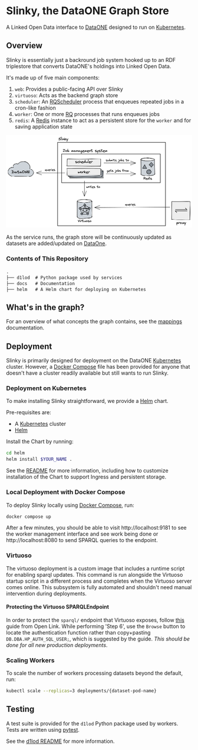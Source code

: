 # Slinky, the DataONE Graph Store

A Linked Open Data interface to [DataONE](https://dataone.org) designed to run on [Kubernetes](https://kubernetes.io).

## Overview

Slinky is essentially just a backround job system hooked up to an RDF triplestore that converts DataONE's holdings into Linked Open Data.

It's made up of five main components:

1. `web`: Provides a public-facing API over Slinky
2. `virtuoso`: Acts as the backend graph store
3. `scheduler`: An [RQScheduler](https://github.com/rq/rq-scheduler) process that enqueues repeated jobs in a cron-like fashion
4. `worker`: One or more [RQ](http://python-rq.org/) processes that runs enqueues jobs
5. `redis`: A [Redis](http://redis.io) instance to act as a persistent store for the `worker` and for saving application state

![slinky architecture diagram showing the components in the list above connected with arrows](./docs/slinky-architecture.png)

As the service runs, the graph store will be continuously updated as datasets are added/updated on [DataOne](https://www.dataone.org/).

### Contents of This Repository

```text
.
├── d1lod  # Python package used by services
├── docs   # Documentation
├── helm   # A Helm chart for deploying on Kubernetes
```

## What's in the graph?

For an overview of what concepts the graph contains, see the [mappings](/docs/mappings.md) documentation.

## Deployment

Slinky is primarily designed for deployment on the DataONE [Kubernetes](https://kubernetes.io/) cluster.
However, a [Docker Compose](https://docs.docker.com/compose/) file has been provided for anyone that doesn't have a cluster readily available but still wants to run Slinky.

### Deployment on Kubernetes

To make installing Slinky straightforward, we provide a [Helm](https://helm.sh) chart.

Pre-requisites are:

- A [Kubernetes](https://kubernetes.io) cluster
- [Helm](https://helm.sh)

Install the Chart by running:

```sh
cd helm
helm install $YOUR_NAME .
```

See the [README](./helm/README.md) for more information, including how to customize installation of the Chart to support Ingress and persistent storage.

### Local Deployment with Docker Compose

To deploy Slinky locally using [Docker Compose](https://docs.docker.com/compose/), run:

```sh
docker compose up
```

After a few minutes, you should be able to visit http://localhost:9181 to see the worker management interface and see work being done or http://localhost:8080 to send SPARQL queries to the endpoint.

### Virtuoso

The virtuoso deployment is a custom image that includes a runtime script
for enabling sparql updates. This command is run alongside the Virtuoso
startup script in a different process and completes when the Virtuoso
server comes online. This subsystem is fully automated and shouldn't need
manual intervention during deployments.

#### Protecting the Virtuoso SPARQLEndpoint

In order to protect the `sparql/` endpoint that Virtuoso exposes, follow
[this](http://vos.openlinksw.com/owiki/wiki/VOS/VirtSPARQLProtectSQLDigestAuthentication)
guide from Open Link. While performing 'Step 6', use the `Browse` button
to locate the authentication function rather than copy+pasting
`DB.DBA.HP_AUTH_SQL_USER;`, which is suggested by the guide. _This
should be done for all new production deployments_.

### Scaling Workers

To scale the number of workers processing datasets beyond the default, run:

```sh
kubectl scale --replicas=3 deployments/{dataset-pod-name}
```

## Testing

A test suite is provided for the `d1lod` Python package used by workers.
Tests are written using [pytest](http://pytest.org).

See the [d1lod README](./d1lod/README.md) for more information.
